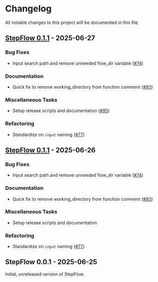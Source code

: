 # Changelog

All notable changes to this project will be documented in this file.

## <a id="0.1.1"></a> [StepFlow 0.1.1](https://github.com/riptano/stepflow/releases/tag/stepflow-rs-0.1.1) - 2025-06-27
### Bug Fixes

- Input search path and remove unneeded flow_dir variable ([#74](https://github.com/riptano/stepflow/pull/74))

### Documentation

- Quick fix to remove working_directory from function comment ([#93](https://github.com/riptano/stepflow/pull/93))

### Miscellaneous Tasks

- Setup release scripts and documentation ([#95](https://github.com/riptano/stepflow/pull/95))

### Refactoring

- Standardize on `input` naming ([#77](https://github.com/riptano/stepflow/pull/77))

## <a id="0.1.1"></a> [StepFlow 0.1.1](https://github.com/riptano/stepflow/releases/tag/stepflow-rs-0.1.1) - 2025-06-26
### Bug Fixes

- Input search path and remove unneeded flow_dir variable ([#74](https://github.com/riptano/stepflow/pull/74))

### Documentation

- Quick fix to remove working_directory from function comment ([#93](https://github.com/riptano/stepflow/pull/93))

### Miscellaneous Tasks

- Setup release scripts and documentation

### Refactoring

- Standardize on `input` naming ([#77](https://github.com/riptano/stepflow/pull/77))

## <a id="0.0.1"></a> StepFlow 0.0.1 - 2025-06-25
Initial, unreleased version of StepFlow.